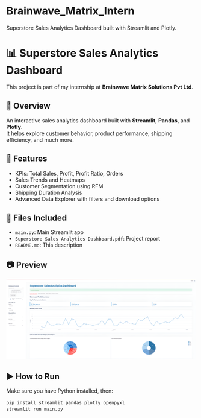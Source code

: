 # Brainwave_Matrix_Intern
Superstore Sales Analytics Dashboard built with Streamlit and Plotly.

# 📊 Superstore Sales Analytics Dashboard

This project is part of my internship at **Brainwave Matrix Solutions Pvt Ltd**.

## 🧠 Overview
An interactive sales analytics dashboard built with **Streamlit**, **Pandas**, and **Plotly**.  
It helps explore customer behavior, product performance, shipping efficiency, and much more.

## 🚀 Features
- KPIs: Total Sales, Profit, Profit Ratio, Orders
- Sales Trends and Heatmaps
- Customer Segmentation using RFM
- Shipping Duration Analysis
- Advanced Data Explorer with filters and download options

## 📁 Files Included
- `main.py`: Main Streamlit app
- `Superstore Sales Analytics Dashboard.pdf`: Project report
- `README.md`: This description

## 📷 Preview
 ![Dashboard Preview](dashboard_preview.png)

## ▶️ How to Run
Make sure you have Python installed, then:
```bash
pip install streamlit pandas plotly openpyxl
streamlit run main.py
